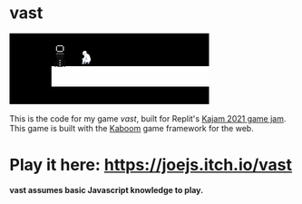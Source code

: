 # vast

<img src="/dist/sprites/computing.gif" />

This is the code for my game _vast_, built for Replit's [Kajam 2021 game jam](https://replit.com/site/kajam). 
This game is built with the [Kaboom](https://kaboomjs.com/) game framework for the web.

# Play it here: https://joejs.itch.io/vast

**vast assumes basic Javascript knowledge to play.**
